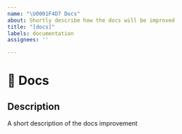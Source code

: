 ```yaml
---
name: "\U0001F4D7 Docs"
about: Shortly describe how the docs will be improved
title: "[docs]"
labels: documentation
assignees: ''

---
```


# 📗 Docs

## Description

<!-- ✍️ --> A short description of the docs improvement
